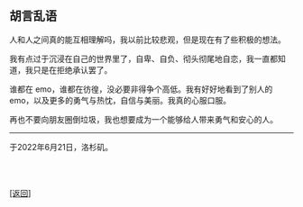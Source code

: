 ## 胡言乱语

人和人之间真的能互相理解吗，我以前比较悲观，但是现在有了些积极的想法。

我有点过于沉浸在自己的世界里了，自卑、自负、彻头彻尾地自恋，我一直都知道，我只是在拒绝承认罢了。

谁都在 emo，谁都在彷徨，没必要非得争个高低。我有好好地看到了别人的 emo，以及更多的勇气与热忱，自信与美丽。我真的心服口服。

再也不要向朋友圈倒垃圾，我也想要成为一个能够给人带来勇气和安心的人。

------

于2022年6月21日，洛杉矶。

<br>

<br>

[[返回]](../../../../sites/proses/多余的话.md)
